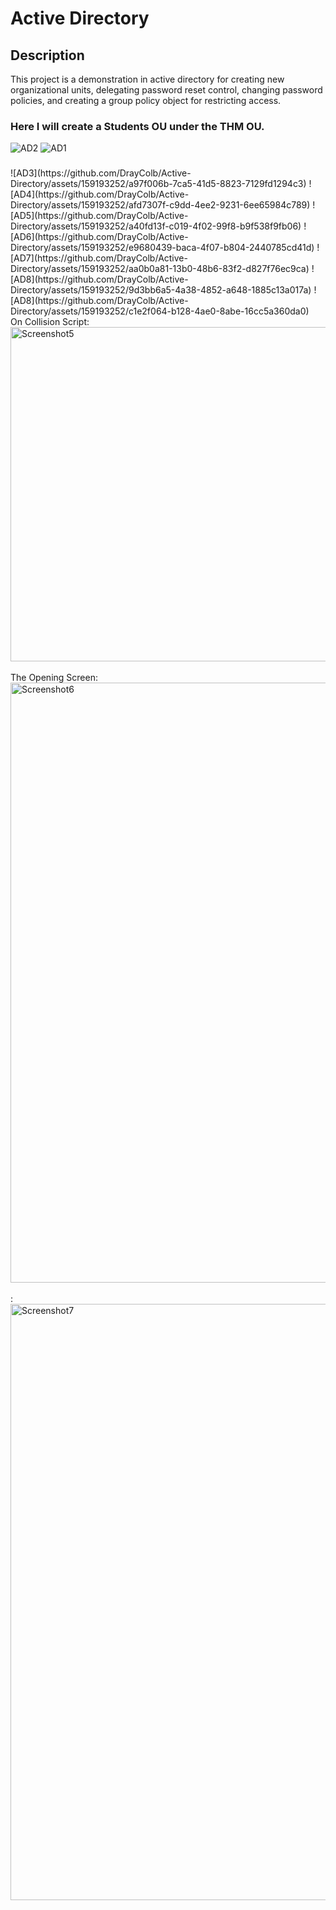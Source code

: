 <h1>Active Directory</h1>

<h2>Description</h2>
This project is a demonstration in active directory for creating new organizational units, delegating password reset control, changing password policies, and creating a group policy object for restricting access.
<br />


<h3> Here I will create a Students OU under the THM OU. </h3>

![AD2](https://github.com/DrayColb/Active-Directory/assets/159193252/2d582a3a-2c1f-4f63-9852-5d245cda2c1b)
![AD1](https://github.com/DrayColb/Active-Directory/assets/159193252/963c7246-b5f7-412b-ba70-93941655ea7b)


<h3></h3>
![AD3](https://github.com/DrayColb/Active-Directory/assets/159193252/a97f006b-7ca5-41d5-8823-7129fd1294c3)
![AD4](https://github.com/DrayColb/Active-Directory/assets/159193252/afd7307f-c9dd-4ee2-9231-6ee65984c789)
![AD5](https://github.com/DrayColb/Active-Directory/assets/159193252/a40fd13f-c019-4f02-99f8-b9f538f9fb06)
![AD6](https://github.com/DrayColb/Active-Directory/assets/159193252/e9680439-baca-4f07-b804-2440785cd41d)
![AD7](https://github.com/DrayColb/Active-Directory/assets/159193252/aa0b0a81-13b0-48b6-83f2-d827f76ec9ca)
![AD8](https://github.com/DrayColb/Active-Directory/assets/159193252/9d3bb6a5-4a38-4852-a648-1885c13a017a)
![AD8](https://github.com/DrayColb/Active-Directory/assets/159193252/c1e2f064-b128-4ae0-8abe-16cc5a360da0)




<br/>
On Collision Script:  <br/>
<img width="535" alt="Screenshot5" src="https://github.com/DrayColb/DrayColb1/assets/159193252/67b583e0-0f7e-4dfb-b1ee-98e40b22b07e">
<br />
<br />
The Opening Screen: <br/>
<img width="960" alt="Screenshot6" src="https://github.com/DrayColb/DrayColb1/assets/159193252/006bf313-7312-4c34-9a0c-6315d6abf5bd">
<br />
<br />
:  <br/>
<img width="954" alt="Screenshot7" src="https://github.com/DrayColb/DrayColb1/assets/159193252/588275f4-527c-447f-b156-eb35a54f6a24">
<br />
<br />

